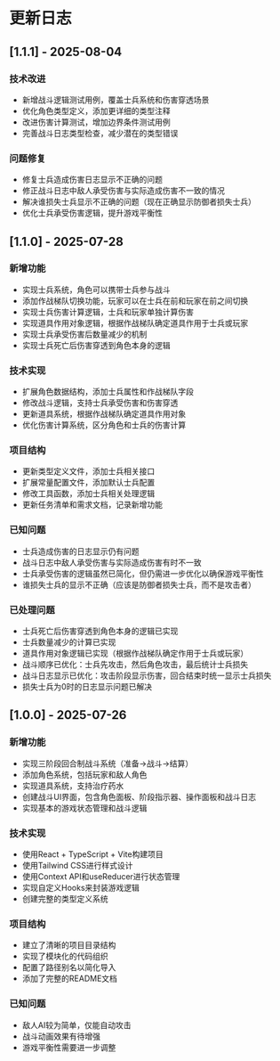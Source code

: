 # 更新日志

## [1.1.1] - 2025-08-04

### 技术改进

- 新增战斗逻辑测试用例，覆盖士兵系统和伤害穿透场景
- 优化角色类型定义，添加更详细的类型注释
- 改进伤害计算测试，增加边界条件测试用例
- 完善战斗日志类型检查，减少潜在的类型错误

### 问题修复

- 修复士兵造成伤害日志显示不正确的问题
- 修正战斗日志中敌人承受伤害与实际造成伤害不一致的情况
- 解决谁损失士兵显示不正确的问题（现在正确显示防御者损失士兵）
- 优化士兵承受伤害逻辑，提升游戏平衡性

## [1.1.0] - 2025-07-28

### 新增功能

- 实现士兵系统，角色可以携带士兵参与战斗
- 添加作战梯队切换功能，玩家可以在士兵在前和玩家在前之间切换
- 实现士兵伤害计算逻辑，士兵和玩家单独计算伤害
- 实现道具作用对象逻辑，根据作战梯队确定道具作用于士兵或玩家
- 实现士兵承受伤害后数量减少的机制
- 实现士兵死亡后伤害穿透到角色本身的逻辑

### 技术实现

- 扩展角色数据结构，添加士兵属性和作战梯队字段
- 修改战斗逻辑，支持士兵承受伤害和伤害穿透
- 更新道具系统，根据作战梯队确定道具作用对象
- 优化伤害计算系统，区分角色和士兵的伤害计算

### 项目结构

- 更新类型定义文件，添加士兵相关接口
- 扩展常量配置文件，添加默认士兵配置
- 修改工具函数，添加士兵相关处理逻辑
- 更新任务清单和需求文档，记录新增功能

### 已知问题

- 士兵造成伤害的日志显示仍有问题
- 战斗日志中敌人承受伤害与实际造成伤害有时不一致
- 士兵承受伤害的逻辑虽然已简化，但仍需进一步优化以确保游戏平衡性
- 谁损失士兵的显示不正确（应该是防御者损失士兵，而不是攻击者）

### 已处理问题

- 士兵死亡后伤害穿透到角色本身的逻辑已实现
- 士兵数量减少的计算已实现
- 道具作用对象逻辑已实现（根据作战梯队确定作用于士兵或玩家）
- 战斗顺序已优化：士兵先攻击，然后角色攻击，最后统计士兵损失
- 战斗日志显示已优化：攻击阶段显示伤害，回合结束时统一显示士兵损失
- 损失士兵为0时的日志显示问题已解决

## [1.0.0] - 2025-07-26

### 新增功能

- 实现三阶段回合制战斗系统（准备→战斗→结算）
- 添加角色系统，包括玩家和敌人角色
- 实现道具系统，支持治疗药水
- 创建战斗UI界面，包含角色面板、阶段指示器、操作面板和战斗日志
- 实现基本的游戏状态管理和战斗逻辑

### 技术实现

- 使用React + TypeScript + Vite构建项目
- 使用Tailwind CSS进行样式设计
- 使用Context API和useReducer进行状态管理
- 实现自定义Hooks来封装游戏逻辑
- 创建完整的类型定义系统

### 项目结构

- 建立了清晰的项目目录结构
- 实现了模块化的代码组织
- 配置了路径别名以简化导入
- 添加了完整的README文档

### 已知问题

- 敌人AI较为简单，仅能自动攻击
- 战斗动画效果有待增强
- 游戏平衡性需要进一步调整

